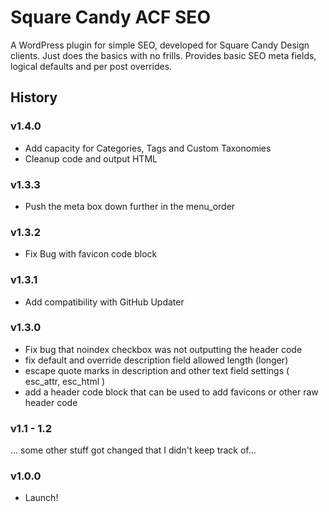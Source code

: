 # Square Candy ACF SEO

A WordPress plugin for simple SEO, developed for Square Candy Design clients.
Just does the basics with no frills.
Provides basic SEO meta fields, logical defaults and per post overrides.

## History

### v1.4.0

* Add capacity for Categories, Tags and Custom Taxonomies
* Cleanup code and output HTML

### v1.3.3

* Push the meta box down further in the menu_order

### v1.3.2

* Fix Bug with favicon code block

### v1.3.1

* Add compatibility with GitHub Updater

### v1.3.0

* Fix bug that noindex checkbox was not outputting the header code
* fix default and override description field allowed length (longer)
* escape quote marks in description and other text field settings ( esc_attr, esc_html )
* add a header code block that can be used to add favicons or other raw header code

### v1.1 - 1.2

... some other stuff got changed that I didn't keep track of...

### v1.0.0

* Launch!
